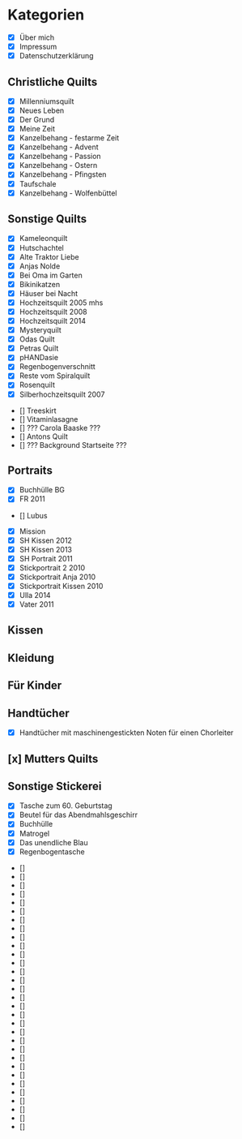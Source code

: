 # Kategorien

- [x] Über mich
- [x] Impressum
- [x] Datenschutzerklärung

## Christliche Quilts

- [x] Millenniumsquilt
- [x] Neues Leben
- [x] Der Grund
- [x] Meine Zeit
- [x] Kanzelbehang - festarme Zeit
- [x] Kanzelbehang - Advent
- [x] Kanzelbehang - Passion
- [x] Kanzelbehang - Ostern
- [x] Kanzelbehang - Pfingsten
- [x] Taufschale
- [x] Kanzelbehang - Wolfenbüttel

## Sonstige Quilts

- [x] Kameleonquilt
- [x] Hutschachtel
- [x] Alte Traktor Liebe
- [x] Anjas Nolde
- [x] Bei Oma im Garten
- [x] Bikinikatzen
- [x] Häuser bei Nacht
- [x] Hochzeitsquilt 2005 mhs
- [x] Hochzeitsquilt 2008
- [x] Hochzeitsquilt 2014
- [x] Mysteryquilt
- [x] Odas Quilt
- [x] Petras Quilt
- [x] pHANDasie
- [x] Regenbogenverschnitt
- [x] Reste vom Spiralquilt
- [x] Rosenquilt
- [x] Silberhochzeitsquilt 2007
- [] Treeskirt
- [] Vitaminlasagne
- [] ??? Carola Baaske ???
- [] Antons Quilt
- [] ??? Background Startseite ???

## Portraits

- [x] Buchhülle BG
- [x] FR 2011
- [] Lubus
- [x] Mission
- [x] SH Kissen 2012
- [x] SH Kissen 2013
- [x] SH Portrait 2011
- [x] Stickportrait 2 2010
- [x] Stickportrait Anja 2010
- [x] Stickportrait Kissen 2010
- [x] Ulla 2014
- [x] Vater 2011

## Kissen

## Kleidung

## Für Kinder

## Handtücher

- [x] Handtücher mit maschinengestickten Noten für einen Chorleiter

## [x] Mutters Quilts

## Sonstige Stickerei

- [x] Tasche zum 60. Geburtstag
- [x] Beutel für das Abendmahlsgeschirr
- [x] Buchhülle
- [x] Matrogel
- [x] Das unendliche Blau
- [x] Regenbogentasche
- []
- []
- []
- []
- []
- []
- []
- []
- []
- []
- []
- []
- []
- []
- []
- []
- []
- []
- []
- []
- []
- []
- []
- []
- []
- []
- []
- []
- []
- []
- []
